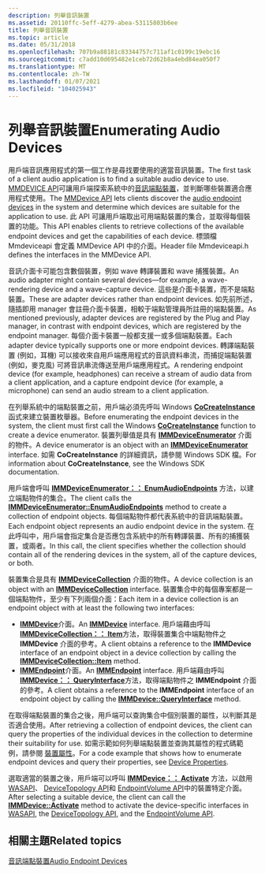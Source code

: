 ```yaml
---
description: 列舉音訊裝置
ms.assetid: 20110ffc-5eff-4279-abea-53115803b6ee
title: 列舉音訊裝置
ms.topic: article
ms.date: 05/31/2018
ms.openlocfilehash: 707b9a88181c83344757c711af1c0199c19ebc16
ms.sourcegitcommit: c7add10d695482e1ceb72d62b8a4ebd84ea050f7
ms.translationtype: MT
ms.contentlocale: zh-TW
ms.lasthandoff: 01/07/2021
ms.locfileid: "104025943"
---
```

# <a name="enumerating-audio-devices"></a><span data-ttu-id="f3dd3-103">列舉音訊裝置</span><span class="sxs-lookup"><span data-stu-id="f3dd3-103">Enumerating Audio Devices</span></span>

<span data-ttu-id="f3dd3-104">用戶端音訊應用程式的第一個工作是尋找要使用的適當音訊裝置。</span><span class="sxs-lookup"><span data-stu-id="f3dd3-104">The first task of a client audio application is to find a suitable audio device to use.</span></span> <span data-ttu-id="f3dd3-105">[MMDEVICE API](mmdevice-api.md)可讓用戶端探索系統中的[音訊端點裝置](audio-endpoint-devices.md)，並判斷哪些裝置適合應用程式使用。</span><span class="sxs-lookup"><span data-stu-id="f3dd3-105">The [MMDevice API](mmdevice-api.md) lets clients discover the [audio endpoint devices](audio-endpoint-devices.md) in the system and determine which devices are suitable for the application to use.</span></span> <span data-ttu-id="f3dd3-106">此 API 可讓用戶端取出可用端點裝置的集合，並取得每個裝置的功能。</span><span class="sxs-lookup"><span data-stu-id="f3dd3-106">This API enables clients to retrieve collections of the available endpoint devices and get the capabilities of each device.</span></span> <span data-ttu-id="f3dd3-107">標頭檔 Mmdeviceapi 會定義 MMDevice API 中的介面。</span><span class="sxs-lookup"><span data-stu-id="f3dd3-107">Header file Mmdeviceapi.h defines the interfaces in the MMDevice API.</span></span>

<span data-ttu-id="f3dd3-108">音訊介面卡可能包含數個裝置，例如 wave 轉譯裝置和 wave 捕獲裝置。</span><span class="sxs-lookup"><span data-stu-id="f3dd3-108">An audio adapter might contain several devices—for example, a wave-rendering device and a wave-capture device.</span></span> <span data-ttu-id="f3dd3-109">這些是介面卡裝置，而不是端點裝置。</span><span class="sxs-lookup"><span data-stu-id="f3dd3-109">These are adapter devices rather than endpoint devices.</span></span> <span data-ttu-id="f3dd3-110">如先前所述，隨插即用 manager 會註冊介面卡裝置，相較于端點管理員所註冊的端點裝置。</span><span class="sxs-lookup"><span data-stu-id="f3dd3-110">As mentioned previously, adapter devices are registered by the Plug and Play manager, in contrast with endpoint devices, which are registered by the endpoint manager.</span></span> <span data-ttu-id="f3dd3-111">每個介面卡裝置一般都支援一或多個端點裝置。</span><span class="sxs-lookup"><span data-stu-id="f3dd3-111">Each adapter device typically supports one or more endpoint devices.</span></span> <span data-ttu-id="f3dd3-112">轉譯端點裝置 (例如，耳機) 可以接收來自用戶端應用程式的音訊資料串流，而捕捉端點裝置 (例如，麥克風) 可將音訊串流傳送至用戶端應用程式。</span><span class="sxs-lookup"><span data-stu-id="f3dd3-112">A rendering endpoint device (for example, headphones) can receive a stream of audio data from a client application, and a capture endpoint device (for example, a microphone) can send an audio stream to a client application.</span></span>

<span data-ttu-id="f3dd3-113">在列舉系統中的端點裝置之前，用戶端必須先呼叫 Windows [**CoCreateInstance**](/windows/desktop/api/combaseapi/nf-combaseapi-cocreateinstance) 函式來建立裝置枚舉器。</span><span class="sxs-lookup"><span data-stu-id="f3dd3-113">Before enumerating the endpoint devices in the system, the client must first call the Windows [**CoCreateInstance**](/windows/desktop/api/combaseapi/nf-combaseapi-cocreateinstance) function to create a device enumerator.</span></span> <span data-ttu-id="f3dd3-114">裝置列舉值是具有 [**IMMDeviceEnumerator**](/windows/desktop/api/Mmdeviceapi/nn-mmdeviceapi-immdeviceenumerator) 介面的物件。</span><span class="sxs-lookup"><span data-stu-id="f3dd3-114">A device enumerator is an object with an [**IMMDeviceEnumerator**](/windows/desktop/api/Mmdeviceapi/nn-mmdeviceapi-immdeviceenumerator) interface.</span></span> <span data-ttu-id="f3dd3-115">如需 **CoCreateInstance** 的詳細資訊，請參閱 Windows SDK 檔。</span><span class="sxs-lookup"><span data-stu-id="f3dd3-115">For information about **CoCreateInstance**, see the Windows SDK documentation.</span></span>

<span data-ttu-id="f3dd3-116">用戶端會呼叫 [**IMMDeviceEnumerator：： EnumAudioEndpoints**](/windows/desktop/api/Mmdeviceapi/nf-mmdeviceapi-immdeviceenumerator-enumaudioendpoints) 方法，以建立端點物件的集合。</span><span class="sxs-lookup"><span data-stu-id="f3dd3-116">The client calls the [**IMMDeviceEnumerator::EnumAudioEndpoints**](/windows/desktop/api/Mmdeviceapi/nf-mmdeviceapi-immdeviceenumerator-enumaudioendpoints) method to create a collection of endpoint objects.</span></span> <span data-ttu-id="f3dd3-117">每個端點物件都代表系統中的音訊端點裝置。</span><span class="sxs-lookup"><span data-stu-id="f3dd3-117">Each endpoint object represents an audio endpoint device in the system.</span></span> <span data-ttu-id="f3dd3-118">在此呼叫中，用戶端會指定集合是否應包含系統中的所有轉譯裝置、所有的捕獲裝置，或兩者。</span><span class="sxs-lookup"><span data-stu-id="f3dd3-118">In this call, the client specifies whether the collection should contain all of the rendering devices in the system, all of the capture devices, or both.</span></span>

<span data-ttu-id="f3dd3-119">裝置集合是具有 [**IMMDeviceCollection**](/windows/desktop/api/Mmdeviceapi/nn-mmdeviceapi-immdevicecollection) 介面的物件。</span><span class="sxs-lookup"><span data-stu-id="f3dd3-119">A device collection is an object with an [**IMMDeviceCollection**](/windows/desktop/api/Mmdeviceapi/nn-mmdeviceapi-immdevicecollection) interface.</span></span> <span data-ttu-id="f3dd3-120">裝置集合中的每個專案都是一個端點物件，至少有下列兩個介面：</span><span class="sxs-lookup"><span data-stu-id="f3dd3-120">Each item in a device collection is an endpoint object with at least the following two interfaces:</span></span>

-   <span data-ttu-id="f3dd3-121">[**IMMDevice**](/windows/desktop/api/Mmdeviceapi/nn-mmdeviceapi-immdevice)介面。</span><span class="sxs-lookup"><span data-stu-id="f3dd3-121">An [**IMMDevice**](/windows/desktop/api/Mmdeviceapi/nn-mmdeviceapi-immdevice) interface.</span></span> <span data-ttu-id="f3dd3-122">用戶端藉由呼叫 [**IMMDeviceCollection：： Item**](/windows/desktop/api/Mmdeviceapi/nf-mmdeviceapi-immdevicecollection-item)方法，取得裝置集合中端點物件之 **IMMDevice** 介面的參考。</span><span class="sxs-lookup"><span data-stu-id="f3dd3-122">A client obtains a reference to the **IMMDevice** interface of an endpoint object in a device collection by calling the [**IMMDeviceCollection::Item**](/windows/desktop/api/Mmdeviceapi/nf-mmdeviceapi-immdevicecollection-item) method.</span></span>
-   <span data-ttu-id="f3dd3-123">[**IMMEndpoint**](/windows/desktop/api/Mmdeviceapi/nn-mmdeviceapi-immendpoint)介面。</span><span class="sxs-lookup"><span data-stu-id="f3dd3-123">An [**IMMEndpoint**](/windows/desktop/api/Mmdeviceapi/nn-mmdeviceapi-immendpoint) interface.</span></span> <span data-ttu-id="f3dd3-124">用戶端藉由呼叫 [**IMMDevice：： QueryInterface**](/windows/desktop/api/unknwn/nf-unknwn-iunknown-queryinterface(q))方法，取得端點物件之 **IMMEndpoint** 介面的參考。</span><span class="sxs-lookup"><span data-stu-id="f3dd3-124">A client obtains a reference to the **IMMEndpoint** interface of an endpoint object by calling the [**IMMDevice::QueryInterface**](/windows/desktop/api/unknwn/nf-unknwn-iunknown-queryinterface(q)) method.</span></span>

<span data-ttu-id="f3dd3-125">在取得端點裝置的集合之後，用戶端可以查詢集合中個別裝置的屬性，以判斷其是否適合使用。</span><span class="sxs-lookup"><span data-stu-id="f3dd3-125">After retrieving a collection of endpoint devices, the client can query the properties of the individual devices in the collection to determine their suitability for use.</span></span> <span data-ttu-id="f3dd3-126">如需示範如何列舉端點裝置並查詢其屬性的程式碼範例，請參閱 [裝置屬性](device-properties.md)。</span><span class="sxs-lookup"><span data-stu-id="f3dd3-126">For a code example that shows how to enumerate endpoint devices and query their properties, see [Device Properties](device-properties.md).</span></span>

<span data-ttu-id="f3dd3-127">選取適當的裝置之後，用戶端可以呼叫 [**IMMDevice：： Activate**](/windows/desktop/api/Mmdeviceapi/nf-mmdeviceapi-immdevice-activate) 方法，以啟用 [WASAPI](wasapi.md)、 [DeviceTopology API](devicetopology-api.md)和 [EndpointVolume API](endpointvolume-api.md)中的裝置特定介面。</span><span class="sxs-lookup"><span data-stu-id="f3dd3-127">After selecting a suitable device, the client can call the [**IMMDevice::Activate**](/windows/desktop/api/Mmdeviceapi/nf-mmdeviceapi-immdevice-activate) method to activate the device-specific interfaces in [WASAPI](wasapi.md), the [DeviceTopology API](devicetopology-api.md), and the [EndpointVolume API](endpointvolume-api.md).</span></span>

## <a name="related-topics"></a><span data-ttu-id="f3dd3-128">相關主題</span><span class="sxs-lookup"><span data-stu-id="f3dd3-128">Related topics</span></span>

<dl> <dt>

[<span data-ttu-id="f3dd3-129">音訊端點裝置</span><span class="sxs-lookup"><span data-stu-id="f3dd3-129">Audio Endpoint Devices</span></span>](audio-endpoint-devices.md)
</dt> </dl>

 

 
